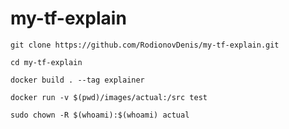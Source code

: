 # my-tf-explain

`git clone https://github.com/RodionovDenis/my-tf-explain.git`

`cd my-tf-explain`

`docker build . --tag explainer`

`docker run -v $(pwd)/images/actual:/src test`

`sudo chown -R $(whoami):$(whoami) actual`
